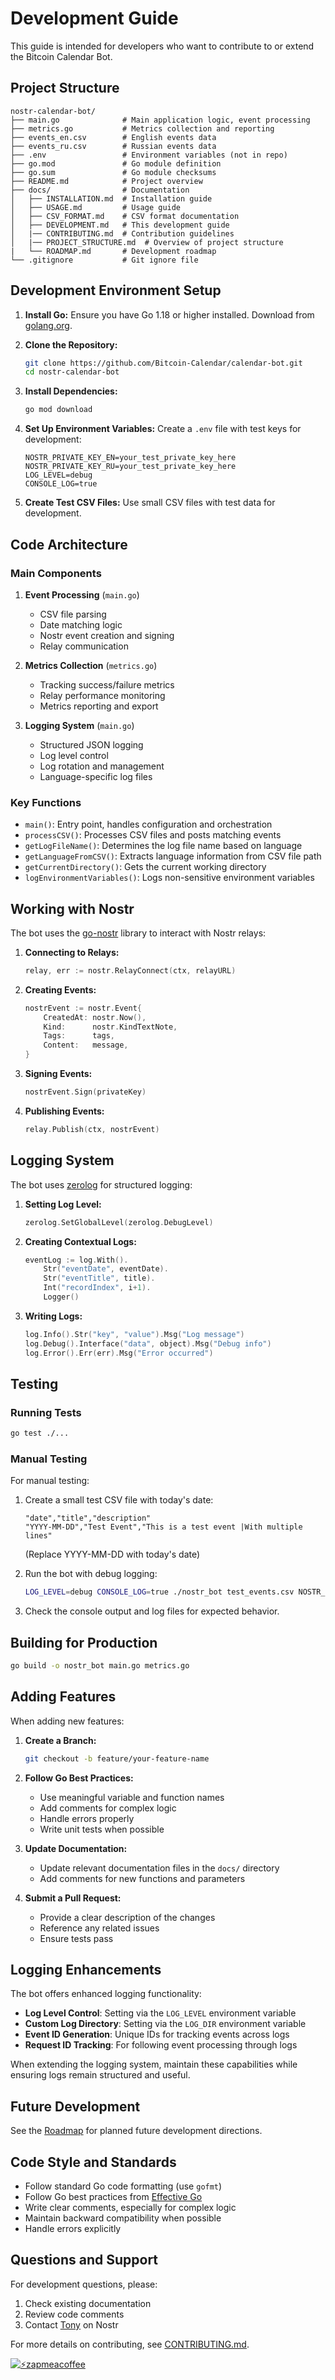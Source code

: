 # Development Guide

This guide is intended for developers who want to contribute to or extend the Bitcoin Calendar Bot.

## Project Structure

```
nostr-calendar-bot/
├── main.go              # Main application logic, event processing
├── metrics.go           # Metrics collection and reporting
├── events_en.csv        # English events data
├── events_ru.csv        # Russian events data
├── .env                 # Environment variables (not in repo)
├── go.mod               # Go module definition
├── go.sum               # Go module checksums
├── README.md            # Project overview
├── docs/                # Documentation
│   ├── INSTALLATION.md  # Installation guide
│   ├── USAGE.md         # Usage guide
│   ├── CSV_FORMAT.md    # CSV format documentation
│   ├── DEVELOPMENT.md   # This development guide
│   |── CONTRIBUTING.md  # Contribution guidelines
│   |── PROJECT_STRUCTURE.md  # Overview of project structure
|   └── ROADMAP.md       # Development roadmap
└── .gitignore           # Git ignore file
```

## Development Environment Setup

1. **Install Go:**
   Ensure you have Go 1.18 or higher installed. Download from [golang.org](https://golang.org/dl/).

2. **Clone the Repository:**
   ```bash
   git clone https://github.com/Bitcoin-Calendar/calendar-bot.git
   cd nostr-calendar-bot
   ```

3. **Install Dependencies:**
   ```bash
   go mod download
   ```

4. **Set Up Environment Variables:**
   Create a `.env` file with test keys for development:
   ```
   NOSTR_PRIVATE_KEY_EN=your_test_private_key_here
   NOSTR_PRIVATE_KEY_RU=your_test_private_key_here
   LOG_LEVEL=debug
   CONSOLE_LOG=true
   ```

5. **Create Test CSV Files:**
   Use small CSV files with test data for development.

## Code Architecture

### Main Components

1. **Event Processing** (`main.go`)
   - CSV file parsing
   - Date matching logic
   - Nostr event creation and signing
   - Relay communication

2. **Metrics Collection** (`metrics.go`)
   - Tracking success/failure metrics
   - Relay performance monitoring
   - Metrics reporting and export

3. **Logging System** (`main.go`)
   - Structured JSON logging
   - Log level control
   - Log rotation and management
   - Language-specific log files

### Key Functions

- `main()`: Entry point, handles configuration and orchestration
- `processCSV()`: Processes CSV files and posts matching events
- `getLogFileName()`: Determines the log file name based on language
- `getLanguageFromCSV()`: Extracts language information from CSV file path
- `getCurrentDirectory()`: Gets the current working directory
- `logEnvironmentVariables()`: Logs non-sensitive environment variables

## Working with Nostr

The bot uses the [go-nostr](https://github.com/nbd-wtf/go-nostr) library to interact with Nostr relays:

1. **Connecting to Relays:**
   ```go
   relay, err := nostr.RelayConnect(ctx, relayURL)
   ```

2. **Creating Events:**
   ```go
   nostrEvent := nostr.Event{
       CreatedAt: nostr.Now(),
       Kind:      nostr.KindTextNote,
       Tags:      tags,
       Content:   message,
   }
   ```

3. **Signing Events:**
   ```go
   nostrEvent.Sign(privateKey)
   ```

4. **Publishing Events:**
   ```go
   relay.Publish(ctx, nostrEvent)
   ```

## Logging System

The bot uses [zerolog](https://github.com/rs/zerolog) for structured logging:

1. **Setting Log Level:**
   ```go
   zerolog.SetGlobalLevel(zerolog.DebugLevel)
   ```

2. **Creating Contextual Logs:**
   ```go
   eventLog := log.With().
       Str("eventDate", eventDate).
       Str("eventTitle", title).
       Int("recordIndex", i+1).
       Logger()
   ```

3. **Writing Logs:**
   ```go
   log.Info().Str("key", "value").Msg("Log message")
   log.Debug().Interface("data", object).Msg("Debug info")
   log.Error().Err(err).Msg("Error occurred")
   ```

## Testing

### Running Tests

```bash
go test ./...
```

### Manual Testing

For manual testing:

1. Create a small test CSV file with today's date:
   ```csv
   "date","title","description"
   "YYYY-MM-DD","Test Event","This is a test event |With multiple lines"
   ```
   (Replace YYYY-MM-DD with today's date)

2. Run the bot with debug logging:
   ```bash
   LOG_LEVEL=debug CONSOLE_LOG=true ./nostr_bot test_events.csv NOSTR_PRIVATE_KEY_EN
   ```

3. Check the console output and log files for expected behavior.

## Building for Production

```bash
go build -o nostr_bot main.go metrics.go
```

## Adding Features

When adding new features:

1. **Create a Branch:**
   ```bash
   git checkout -b feature/your-feature-name
   ```

2. **Follow Go Best Practices:**
   - Use meaningful variable and function names
   - Add comments for complex logic
   - Handle errors properly
   - Write unit tests when possible

3. **Update Documentation:**
   - Update relevant documentation files in the `docs/` directory
   - Add comments for new functions and parameters

4. **Submit a Pull Request:**
   - Provide a clear description of the changes
   - Reference any related issues
   - Ensure tests pass

## Logging Enhancements

The bot offers enhanced logging functionality:

- **Log Level Control**: Setting via the `LOG_LEVEL` environment variable
- **Custom Log Directory**: Setting via the `LOG_DIR` environment variable 
- **Event ID Generation**: Unique IDs for tracking events across logs
- **Request ID Tracking**: For following event processing through logs

When extending the logging system, maintain these capabilities while ensuring logs remain structured and useful.

## Future Development

See the [Roadmap](ROADMAP.md) for planned future development directions.

## Code Style and Standards

- Follow standard Go code formatting (use `gofmt`)
- Follow Go best practices from [Effective Go](https://golang.org/doc/effective_go)
- Write clear comments, especially for complex logic
- Maintain backward compatibility when possible
- Handle errors explicitly

## Questions and Support

For development questions, please:
1. Check existing documentation
2. Review code comments
3. Contact [Tony](https://njump.me/npub10awzknjg5r5lajnr53438ndcyjylgqsrnrtq5grs495v42qc6awsj45ys7) on Nostr

For more details on contributing, see [CONTRIBUTING.md](CONTRIBUTING.md). 

[![⚡️zapmeacoffee](https://img.shields.io/badge/⚡️zap_-me_a_coffee-violet?style=plastic)](https://zapmeacoffee.com/npub1tcalvjvswjh5rwhr3gywmfjzghthexjpddzvlxre9wxfqz4euqys0309hn)
